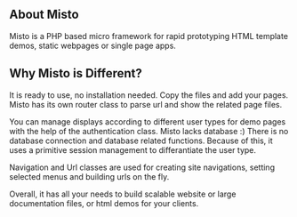 About Misto
--------------------------------------------------------------------------------
Misto is a PHP based micro framework for rapid prototyping HTML template demos,
static webpages or single page apps.

Why Misto is Different?
--------------------------------------------------------------------------------
It is ready to use, no installation needed. Copy the files and add your pages. Misto
has its own router class to parse url and show the related page files.

You can manage displays according to different user types for demo pages with the 
help of the authentication class. Misto lacks database :) There is no database 
connection and database related functions. Because of this, it uses a primitive 
session management to differantiate the user type.

Navigation and Url classes are used for creating site navigations, setting selected 
menus and building urls on the fly.

Overall, it has all your needs to build scalable website or large documentation
files, or html demos for your clients.
